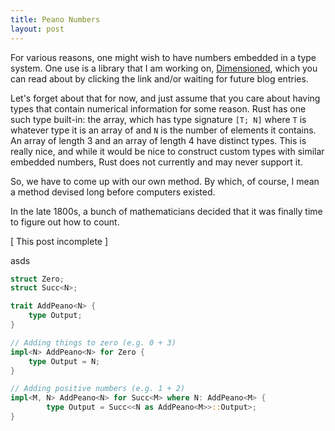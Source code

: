 ```yaml
---
title: Peano Numbers
layout: post
---
```


For various reasons, one might wish to have numbers embedded in a type system. One use
is a library that I am working on, [Dimensioned](http://dimensioned.paholg.com), which
you can read about by clicking the link and/or waiting for future blog entries.

Let's forget about that for now, and just assume that you care about having types that
contain numerical information for some reason. Rust has one such type built-in: the
array, which has type signature `[T; N]` where `T` is whatever type it is an array of
and `N` is the number of elements it contains. An array of length 3 and an array of
length 4 have distinct types. This is really nice, and while it would be nice to
construct custom types with similar embedded numbers, Rust does not currently and may
never support it.

So, we have to come up with our own method. By which, of course, I mean a method devised
long before computers existed.

In the late 1800s, a bunch of mathematicians decided that it was finally time to figure
out how to count.


[ This post incomplete ]

asds


```rust
struct Zero;
struct Succ<N>;
```

```rust
trait AddPeano<N> {
    type Output;
}

// Adding things to zero (e.g. 0 + 3)
impl<N> AddPeano<N> for Zero {
    type Output = N;
}

// Adding positive numbers (e.g. 1 + 2)
impl<M, N> AddPeano<N> for Succ<M> where N: AddPeano<M> {
        type Output = Succ<<N as AddPeano<M>>::Output>;
}
```
